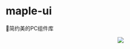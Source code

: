 # maple-ui
🍁简约美的PC组件库
<p align="center" style="width:600px;height:600px;">
   <a href=""><img id="pic" src="https://user-images.githubusercontent.com/25033420/43576625-5a84a2a4-967c-11e8-9b73-b45cfe1ee3da.png"></a>
 </p>

